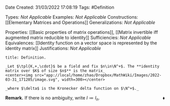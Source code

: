 <div class="topSpace"></div>

Date Created: 31/03/2022 17:08:19
Tags: #Definition

Types: _Not Applicable_
Examples: _Not Applicable_
Constructions: [[Elementary Matrices and Operations]]
Generalizations: _Not Applicable_

Properties: [[Basic properties of matrix operations]], [[Matrix invertible iff augmented matrix reducible to identity]]
Sufficiencies: _Not Applicable_
Equivalences: [[Identity function on a vector space is represented by the identity matrix]]
Justifications: _Not Applicable_

``` ad-Definition
title: Definition.

_Let $\tpl{K,+,\cdot}$ be a field and fix $n\in\N^+$. The **identity matrix over $K$ of size $n$** is the matrix_
<center><img src="app://local/home/zhao/Dropbox/MathWiki/Images/2022-03-31_171205/image.svg", width=300></center>

_where $\delta$ is the Kronecker delta function on $\N^+$._

```

**Remark.** If there is no ambiguity, write $I\coloneqq I_n$.<span style="float:right;">$\blacklozenge$</span>
